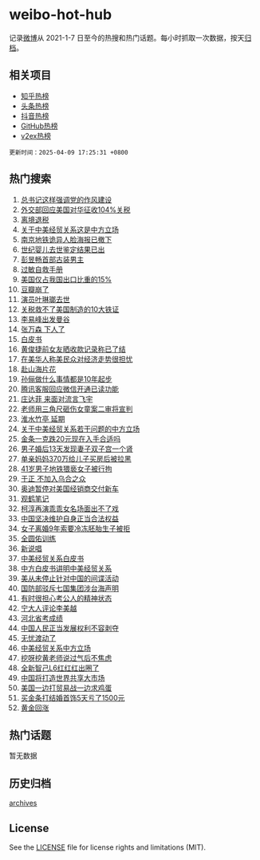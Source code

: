 # weibo-hot-hub

记录[微博](https://www.weibo.com)从 2021-1-7 日至今的热搜和热门话题。每小时抓取一次数据，按天[归档](archives)。

## 相关项目

- [知乎热榜](https://github.com/snaildev/zhihu-hot-hub)
- [头条热榜](https://github.com/snaildev/toutiao-hot-hub)
- [抖音热榜](https://github.com/snaildev/douyin-hot-hub)
- [GitHub热榜](https://github.com/snaildev/github-hot-hub)
- [v2ex热榜](https://github.com/snaildev/v2ex-hot-hub)


`更新时间：2025-04-09 17:25:31 +0800`

## 热门搜索

1. [总书记这样强调党的作风建设](https://m.weibo.cn/search?containerid=100103type%3D1%26t%3D10%26q%3D%23%E6%80%BB%E4%B9%A6%E8%AE%B0%E8%BF%99%E6%A0%B7%E5%BC%BA%E8%B0%83%E5%85%9A%E7%9A%84%E4%BD%9C%E9%A3%8E%E5%BB%BA%E8%AE%BE%23&stream_entry_id=51&isnewpage=1&extparam=seat%3D1%26pos%3D0%26cate%3D10103%26c_type%3D51%26q%3D%2523%25E6%2580%25BB%25E4%25B9%25A6%25E8%25AE%25B0%25E8%25BF%2599%25E6%25A0%25B7%25E5%25BC%25BA%25E8%25B0%2583%25E5%2585%259A%25E7%259A%2584%25E4%25BD%259C%25E9%25A3%258E%25E5%25BB%25BA%25E8%25AE%25BE%2523%26filter_type%3Drealtimehot%26stream_entry_id%3D51%26dgr%3D0%26display_time%3D1744190729%26pre_seqid%3D17441907296920191734199)
1. [外交部回应美国对华征收104%关税](https://m.weibo.cn/search?containerid=100103type%3D1%26t%3D10%26q%3D%23%E5%A4%96%E4%BA%A4%E9%83%A8%E5%9B%9E%E5%BA%94%E7%BE%8E%E5%9B%BD%E5%AF%B9%E5%8D%8E%E5%BE%81%E6%94%B6104%25%E5%85%B3%E7%A8%8E%23&stream_entry_id=31&isnewpage=1&extparam=seat%3D1%26lcate%3D5001%26band_rank%3D1%26filter_type%3Drealtimehot%26q%3D%2523%25E5%25A4%2596%25E4%25BA%25A4%25E9%2583%25A8%25E5%259B%259E%25E5%25BA%2594%25E7%25BE%258E%25E5%259B%25BD%25E5%25AF%25B9%25E5%258D%258E%25E5%25BE%2581%25E6%2594%25B6104%2525%25E5%2585%25B3%25E7%25A8%258E%2523%26dgr%3D0%26pos%3D0%26cate%3D5001%26realpos%3D1%26flag%3D2%26stream_entry_id%3D31%26c_type%3D31%26display_time%3D1744190729%26pre_seqid%3D17441907296920191734199)
1. [离境退税](https://m.weibo.cn/search?containerid=100103type%3D1%26t%3D10%26q%3D%E7%A6%BB%E5%A2%83%E9%80%80%E7%A8%8E&stream_entry_id=31&isnewpage=1&extparam=seat%3D1%26lcate%3D5001%26band_rank%3D2%26filter_type%3Drealtimehot%26q%3D%25E7%25A6%25BB%25E5%25A2%2583%25E9%2580%2580%25E7%25A8%258E%26dgr%3D0%26pos%3D1%26cate%3D5001%26realpos%3D2%26flag%3D2%26stream_entry_id%3D31%26c_type%3D31%26display_time%3D1744190729%26pre_seqid%3D17441907296920191734199)
1. [关于中美经贸关系这是中方立场](https://m.weibo.cn/search?containerid=100103type%3D1%26t%3D10%26q%3D%23%E5%85%B3%E4%BA%8E%E4%B8%AD%E7%BE%8E%E7%BB%8F%E8%B4%B8%E5%85%B3%E7%B3%BB%E8%BF%99%E6%98%AF%E4%B8%AD%E6%96%B9%E7%AB%8B%E5%9C%BA%23&stream_entry_id=31&isnewpage=1&extparam=seat%3D1%26lcate%3D5001%26band_rank%3D3%26filter_type%3Drealtimehot%26q%3D%2523%25E5%2585%25B3%25E4%25BA%258E%25E4%25B8%25AD%25E7%25BE%258E%25E7%25BB%258F%25E8%25B4%25B8%25E5%2585%25B3%25E7%25B3%25BB%25E8%25BF%2599%25E6%2598%25AF%25E4%25B8%25AD%25E6%2596%25B9%25E7%25AB%258B%25E5%259C%25BA%2523%26dgr%3D0%26pos%3D2%26cate%3D5001%26realpos%3D3%26flag%3D1%26stream_entry_id%3D31%26c_type%3D31%26display_time%3D1744190729%26pre_seqid%3D17441907296920191734199)
1. [南京地铁诡异人脸海报已撤下](https://m.weibo.cn/search?containerid=100103type%3D1%26t%3D10%26q%3D%23%E5%8D%97%E4%BA%AC%E5%9C%B0%E9%93%81%E8%AF%A1%E5%BC%82%E4%BA%BA%E8%84%B8%E6%B5%B7%E6%8A%A5%E5%B7%B2%E6%92%A4%E4%B8%8B%23&stream_entry_id=31&isnewpage=1&extparam=seat%3D1%26lcate%3D5001%26band_rank%3D4%26filter_type%3Drealtimehot%26q%3D%2523%25E5%258D%2597%25E4%25BA%25AC%25E5%259C%25B0%25E9%2593%2581%25E8%25AF%25A1%25E5%25BC%2582%25E4%25BA%25BA%25E8%2584%25B8%25E6%25B5%25B7%25E6%258A%25A5%25E5%25B7%25B2%25E6%2592%25A4%25E4%25B8%258B%2523%26dgr%3D0%26pos%3D3%26cate%3D5001%26realpos%3D4%26flag%3D1%26stream_entry_id%3D31%26c_type%3D31%26display_time%3D1744190729%26pre_seqid%3D17441907296920191734199)
1. [世纪婴儿去世鉴定结果已出](https://m.weibo.cn/search?containerid=100103type%3D1%26t%3D10%26q%3D%23%E4%B8%96%E7%BA%AA%E5%A9%B4%E5%84%BF%E5%8E%BB%E4%B8%96%E9%89%B4%E5%AE%9A%E7%BB%93%E6%9E%9C%E5%B7%B2%E5%87%BA%23&stream_entry_id=31&isnewpage=1&extparam=seat%3D1%26lcate%3D5001%26band_rank%3D5%26filter_type%3Drealtimehot%26q%3D%2523%25E4%25B8%2596%25E7%25BA%25AA%25E5%25A9%25B4%25E5%2584%25BF%25E5%258E%25BB%25E4%25B8%2596%25E9%2589%25B4%25E5%25AE%259A%25E7%25BB%2593%25E6%259E%259C%25E5%25B7%25B2%25E5%2587%25BA%2523%26dgr%3D0%26pos%3D4%26cate%3D5001%26realpos%3D5%26flag%3D2%26stream_entry_id%3D31%26c_type%3D31%26display_time%3D1744190729%26pre_seqid%3D17441907296920191734199)
1. [彭昱畅首部古装男主](https://m.weibo.cn/search?containerid=100103type%3D1%26t%3D10%26q%3D%E5%BD%AD%E6%98%B1%E7%95%85%E9%A6%96%E9%83%A8%E5%8F%A4%E8%A3%85%E7%94%B7%E4%B8%BB&stream_entry_id=31&isnewpage=1&extparam=seat%3D1%26lcate%3D5001%26band_rank%3D6%26filter_type%3Drealtimehot%26q%3D%25E5%25BD%25AD%25E6%2598%25B1%25E7%2595%2585%25E9%25A6%2596%25E9%2583%25A8%25E5%258F%25A4%25E8%25A3%2585%25E7%2594%25B7%25E4%25B8%25BB%26dgr%3D0%26pos%3D5%26cate%3D5001%26realpos%3D6%26flag%3D1%26stream_entry_id%3D31%26c_type%3D31%26display_time%3D1744190729%26pre_seqid%3D17441907296920191734199)
1. [过敏自救手册](https://m.weibo.cn/search?containerid=100103type%3D1%26t%3D10%26q%3D%23%E8%BF%87%E6%95%8F%E8%87%AA%E6%95%91%E6%89%8B%E5%86%8C%23&stream_entry_id=31&isnewpage=1&extparam=seat%3D1%26lcate%3D5001%26band_rank%3D7%26filter_type%3Drealtimehot%26q%3D%2523%25E8%25BF%2587%25E6%2595%258F%25E8%2587%25AA%25E6%2595%2591%25E6%2589%258B%25E5%2586%258C%2523%26dgr%3D0%26pos%3D6%26cate%3D5001%26adid%3D282254%26c_type%3D31%26stream_entry_id%3D31%26is_ad_pos%3D1%26display_time%3D1744190729%26pre_seqid%3D17441907296920191734199)
1. [美国仅占我国出口比重的15%](https://m.weibo.cn/search?containerid=100103type%3D1%26t%3D10%26q%3D%23%E7%BE%8E%E5%9B%BD%E4%BB%85%E5%8D%A0%E6%88%91%E5%9B%BD%E5%87%BA%E5%8F%A3%E6%AF%94%E9%87%8D%E7%9A%8415%25%23&stream_entry_id=31&isnewpage=1&extparam=seat%3D1%26lcate%3D5001%26band_rank%3D7%26filter_type%3Drealtimehot%26q%3D%2523%25E7%25BE%258E%25E5%259B%25BD%25E4%25BB%2585%25E5%258D%25A0%25E6%2588%2591%25E5%259B%25BD%25E5%2587%25BA%25E5%258F%25A3%25E6%25AF%2594%25E9%2587%258D%25E7%259A%258415%2525%2523%26dgr%3D0%26pos%3D7%26cate%3D5001%26realpos%3D7%26flag%3D0%26stream_entry_id%3D31%26c_type%3D31%26display_time%3D1744190729%26pre_seqid%3D17441907296920191734199)
1. [豆瓣崩了](https://m.weibo.cn/search?containerid=100103type%3D1%26t%3D10%26q%3D%E8%B1%86%E7%93%A3%E5%B4%A9%E4%BA%86&stream_entry_id=31&isnewpage=1&extparam=seat%3D1%26lcate%3D5001%26band_rank%3D8%26filter_type%3Drealtimehot%26q%3D%25E8%25B1%2586%25E7%2593%25A3%25E5%25B4%25A9%25E4%25BA%2586%26dgr%3D0%26pos%3D8%26cate%3D5001%26realpos%3D8%26flag%3D1%26stream_entry_id%3D31%26c_type%3D31%26display_time%3D1744190729%26pre_seqid%3D17441907296920191734199)
1. [演员叶琳瑯去世](https://m.weibo.cn/search?containerid=100103type%3D1%26t%3D10%26q%3D%23%E6%BC%94%E5%91%98%E5%8F%B6%E7%90%B3%E7%91%AF%E5%8E%BB%E4%B8%96%23&stream_entry_id=31&isnewpage=1&extparam=seat%3D1%26lcate%3D5001%26band_rank%3D9%26filter_type%3Drealtimehot%26q%3D%2523%25E6%25BC%2594%25E5%2591%2598%25E5%258F%25B6%25E7%2590%25B3%25E7%2591%25AF%25E5%258E%25BB%25E4%25B8%2596%2523%26dgr%3D0%26pos%3D9%26cate%3D5001%26realpos%3D9%26flag%3D2%26stream_entry_id%3D31%26c_type%3D31%26display_time%3D1744190729%26pre_seqid%3D17441907296920191734199)
1. [关税救不了美国制造的10大铁证](https://m.weibo.cn/search?containerid=100103type%3D1%26t%3D10%26q%3D%23%E5%85%B3%E7%A8%8E%E6%95%91%E4%B8%8D%E4%BA%86%E7%BE%8E%E5%9B%BD%E5%88%B6%E9%80%A0%E7%9A%8410%E5%A4%A7%E9%93%81%E8%AF%81%23&stream_entry_id=31&isnewpage=1&extparam=seat%3D1%26lcate%3D5001%26band_rank%3D10%26filter_type%3Drealtimehot%26q%3D%2523%25E5%2585%25B3%25E7%25A8%258E%25E6%2595%2591%25E4%25B8%258D%25E4%25BA%2586%25E7%25BE%258E%25E5%259B%25BD%25E5%2588%25B6%25E9%2580%25A0%25E7%259A%258410%25E5%25A4%25A7%25E9%2593%2581%25E8%25AF%2581%2523%26dgr%3D0%26pos%3D10%26cate%3D5001%26realpos%3D10%26flag%3D1%26stream_entry_id%3D31%26c_type%3D31%26display_time%3D1744190729%26pre_seqid%3D17441907296920191734199)
1. [李易峰出发曼谷](https://m.weibo.cn/search?containerid=100103type%3D1%26t%3D10%26q%3D%E6%9D%8E%E6%98%93%E5%B3%B0%E5%87%BA%E5%8F%91%E6%9B%BC%E8%B0%B7&stream_entry_id=31&isnewpage=1&extparam=seat%3D1%26lcate%3D5001%26band_rank%3D11%26filter_type%3Drealtimehot%26q%3D%25E6%259D%258E%25E6%2598%2593%25E5%25B3%25B0%25E5%2587%25BA%25E5%258F%2591%25E6%259B%25BC%25E8%25B0%25B7%26dgr%3D0%26pos%3D11%26cate%3D5001%26realpos%3D11%26flag%3D1%26stream_entry_id%3D31%26c_type%3D31%26display_time%3D1744190729%26pre_seqid%3D17441907296920191734199)
1. [张万森 下人了](https://m.weibo.cn/search?containerid=100103type%3D1%26t%3D10%26q%3D%E5%BC%A0%E4%B8%87%E6%A3%AE+%E4%B8%8B%E4%BA%BA%E4%BA%86&stream_entry_id=31&isnewpage=1&extparam=seat%3D1%26lcate%3D5001%26band_rank%3D12%26filter_type%3Drealtimehot%26q%3D%25E5%25BC%25A0%25E4%25B8%2587%25E6%25A3%25AE%2520%25E4%25B8%258B%25E4%25BA%25BA%25E4%25BA%2586%26dgr%3D0%26pos%3D12%26cate%3D5001%26realpos%3D12%26flag%3D2%26stream_entry_id%3D31%26c_type%3D31%26display_time%3D1744190729%26pre_seqid%3D17441907296920191734199)
1. [白皮书](https://m.weibo.cn/search?containerid=100103type%3D1%26t%3D10%26q%3D%E7%99%BD%E7%9A%AE%E4%B9%A6&stream_entry_id=31&isnewpage=1&extparam=seat%3D1%26lcate%3D5001%26band_rank%3D13%26filter_type%3Drealtimehot%26q%3D%25E7%2599%25BD%25E7%259A%25AE%25E4%25B9%25A6%26dgr%3D0%26pos%3D13%26cate%3D5001%26realpos%3D13%26flag%3D0%26stream_entry_id%3D31%26c_type%3D31%26display_time%3D1744190729%26pre_seqid%3D17441907296920191734199)
1. [黄俊捷前女友晒收款记录称已了结](https://m.weibo.cn/search?containerid=100103type%3D1%26t%3D10%26q%3D%23%E9%BB%84%E4%BF%8A%E6%8D%B7%E5%89%8D%E5%A5%B3%E5%8F%8B%E6%99%92%E6%94%B6%E6%AC%BE%E8%AE%B0%E5%BD%95%E7%A7%B0%E5%B7%B2%E4%BA%86%E7%BB%93%23&stream_entry_id=31&isnewpage=1&extparam=seat%3D1%26lcate%3D5001%26band_rank%3D14%26filter_type%3Drealtimehot%26q%3D%2523%25E9%25BB%2584%25E4%25BF%258A%25E6%258D%25B7%25E5%2589%258D%25E5%25A5%25B3%25E5%258F%258B%25E6%2599%2592%25E6%2594%25B6%25E6%25AC%25BE%25E8%25AE%25B0%25E5%25BD%2595%25E7%25A7%25B0%25E5%25B7%25B2%25E4%25BA%2586%25E7%25BB%2593%2523%26dgr%3D0%26pos%3D14%26cate%3D5001%26realpos%3D14%26flag%3D1%26stream_entry_id%3D31%26c_type%3D31%26display_time%3D1744190729%26pre_seqid%3D17441907296920191734199)
1. [在美华人称美民众对经济走势很担忧](https://m.weibo.cn/search?containerid=100103type%3D1%26t%3D10%26q%3D%23%E5%9C%A8%E7%BE%8E%E5%8D%8E%E4%BA%BA%E7%A7%B0%E7%BE%8E%E6%B0%91%E4%BC%97%E5%AF%B9%E7%BB%8F%E6%B5%8E%E8%B5%B0%E5%8A%BF%E5%BE%88%E6%8B%85%E5%BF%A7%23&stream_entry_id=31&isnewpage=1&extparam=seat%3D1%26lcate%3D5001%26band_rank%3D15%26filter_type%3Drealtimehot%26q%3D%2523%25E5%259C%25A8%25E7%25BE%258E%25E5%258D%258E%25E4%25BA%25BA%25E7%25A7%25B0%25E7%25BE%258E%25E6%25B0%2591%25E4%25BC%2597%25E5%25AF%25B9%25E7%25BB%258F%25E6%25B5%258E%25E8%25B5%25B0%25E5%258A%25BF%25E5%25BE%2588%25E6%258B%2585%25E5%25BF%25A7%2523%26dgr%3D0%26pos%3D15%26cate%3D5001%26realpos%3D15%26flag%3D1%26stream_entry_id%3D31%26c_type%3D31%26display_time%3D1744190729%26pre_seqid%3D17441907296920191734199)
1. [赴山海片花](https://m.weibo.cn/search?containerid=100103type%3D1%26t%3D10%26q%3D%E8%B5%B4%E5%B1%B1%E6%B5%B7%E7%89%87%E8%8A%B1&stream_entry_id=31&isnewpage=1&extparam=seat%3D1%26lcate%3D5001%26band_rank%3D16%26filter_type%3Drealtimehot%26q%3D%25E8%25B5%25B4%25E5%25B1%25B1%25E6%25B5%25B7%25E7%2589%2587%25E8%258A%25B1%26dgr%3D0%26pos%3D16%26cate%3D5001%26realpos%3D16%26flag%3D1%26stream_entry_id%3D31%26c_type%3D31%26display_time%3D1744190729%26pre_seqid%3D17441907296920191734199)
1. [孙俪做什么事情都是10年起步](https://m.weibo.cn/search?containerid=100103type%3D1%26t%3D10%26q%3D%E5%AD%99%E4%BF%AA%E5%81%9A%E4%BB%80%E4%B9%88%E4%BA%8B%E6%83%85%E9%83%BD%E6%98%AF10%E5%B9%B4%E8%B5%B7%E6%AD%A5&stream_entry_id=31&isnewpage=1&extparam=seat%3D1%26lcate%3D5001%26band_rank%3D17%26filter_type%3Drealtimehot%26q%3D%25E5%25AD%2599%25E4%25BF%25AA%25E5%2581%259A%25E4%25BB%2580%25E4%25B9%2588%25E4%25BA%258B%25E6%2583%2585%25E9%2583%25BD%25E6%2598%25AF10%25E5%25B9%25B4%25E8%25B5%25B7%25E6%25AD%25A5%26dgr%3D0%26pos%3D17%26cate%3D5001%26realpos%3D17%26flag%3D1%26stream_entry_id%3D31%26c_type%3D31%26display_time%3D1744190729%26pre_seqid%3D17441907296920191734199)
1. [腾讯客服回应微信开通已读功能](https://m.weibo.cn/search?containerid=100103type%3D1%26t%3D10%26q%3D%23%E8%85%BE%E8%AE%AF%E5%AE%A2%E6%9C%8D%E5%9B%9E%E5%BA%94%E5%BE%AE%E4%BF%A1%E5%BC%80%E9%80%9A%E5%B7%B2%E8%AF%BB%E5%8A%9F%E8%83%BD%23&stream_entry_id=31&isnewpage=1&extparam=seat%3D1%26lcate%3D5001%26band_rank%3D18%26filter_type%3Drealtimehot%26q%3D%2523%25E8%2585%25BE%25E8%25AE%25AF%25E5%25AE%25A2%25E6%259C%258D%25E5%259B%259E%25E5%25BA%2594%25E5%25BE%25AE%25E4%25BF%25A1%25E5%25BC%2580%25E9%2580%259A%25E5%25B7%25B2%25E8%25AF%25BB%25E5%258A%259F%25E8%2583%25BD%2523%26dgr%3D0%26pos%3D18%26cate%3D5001%26realpos%3D18%26flag%3D0%26stream_entry_id%3D31%26c_type%3D31%26display_time%3D1744190729%26pre_seqid%3D17441907296920191734199)
1. [庄达菲 来面对流言飞宇](https://m.weibo.cn/search?containerid=100103type%3D1%26t%3D10%26q%3D%E5%BA%84%E8%BE%BE%E8%8F%B2+%E6%9D%A5%E9%9D%A2%E5%AF%B9%E6%B5%81%E8%A8%80%E9%A3%9E%E5%AE%87&stream_entry_id=31&isnewpage=1&extparam=seat%3D1%26lcate%3D5001%26band_rank%3D19%26filter_type%3Drealtimehot%26q%3D%25E5%25BA%2584%25E8%25BE%25BE%25E8%258F%25B2%2520%25E6%259D%25A5%25E9%259D%25A2%25E5%25AF%25B9%25E6%25B5%2581%25E8%25A8%2580%25E9%25A3%259E%25E5%25AE%2587%26dgr%3D0%26pos%3D19%26cate%3D5001%26realpos%3D19%26flag%3D1%26stream_entry_id%3D31%26c_type%3D31%26display_time%3D1744190729%26pre_seqid%3D17441907296920191734199)
1. [老师用三角尺砸伤女童案二审将宣判](https://m.weibo.cn/search?containerid=100103type%3D1%26t%3D10%26q%3D%23%E8%80%81%E5%B8%88%E7%94%A8%E4%B8%89%E8%A7%92%E5%B0%BA%E7%A0%B8%E4%BC%A4%E5%A5%B3%E7%AB%A5%E6%A1%88%E4%BA%8C%E5%AE%A1%E5%B0%86%E5%AE%A3%E5%88%A4%23&stream_entry_id=31&isnewpage=1&extparam=seat%3D1%26lcate%3D5001%26band_rank%3D20%26filter_type%3Drealtimehot%26q%3D%2523%25E8%2580%2581%25E5%25B8%2588%25E7%2594%25A8%25E4%25B8%2589%25E8%25A7%2592%25E5%25B0%25BA%25E7%25A0%25B8%25E4%25BC%25A4%25E5%25A5%25B3%25E7%25AB%25A5%25E6%25A1%2588%25E4%25BA%258C%25E5%25AE%25A1%25E5%25B0%2586%25E5%25AE%25A3%25E5%2588%25A4%2523%26dgr%3D0%26pos%3D20%26cate%3D5001%26realpos%3D20%26flag%3D1%26stream_entry_id%3D31%26c_type%3D31%26display_time%3D1744190729%26pre_seqid%3D17441907296920191734199)
1. [淮水竹亭 延期](https://m.weibo.cn/search?containerid=100103type%3D1%26t%3D10%26q%3D%E6%B7%AE%E6%B0%B4%E7%AB%B9%E4%BA%AD+%E5%BB%B6%E6%9C%9F&stream_entry_id=31&isnewpage=1&extparam=seat%3D1%26lcate%3D5001%26band_rank%3D21%26filter_type%3Drealtimehot%26q%3D%25E6%25B7%25AE%25E6%25B0%25B4%25E7%25AB%25B9%25E4%25BA%25AD%2520%25E5%25BB%25B6%25E6%259C%259F%26dgr%3D0%26pos%3D21%26cate%3D5001%26realpos%3D21%26flag%3D0%26stream_entry_id%3D31%26c_type%3D31%26display_time%3D1744190729%26pre_seqid%3D17441907296920191734199)
1. [关于中美经贸关系若干问题的中方立场](https://m.weibo.cn/search?containerid=100103type%3D1%26t%3D10%26q%3D%23%E5%85%B3%E4%BA%8E%E4%B8%AD%E7%BE%8E%E7%BB%8F%E8%B4%B8%E5%85%B3%E7%B3%BB%E8%8B%A5%E5%B9%B2%E9%97%AE%E9%A2%98%E7%9A%84%E4%B8%AD%E6%96%B9%E7%AB%8B%E5%9C%BA%23&stream_entry_id=31&isnewpage=1&extparam=seat%3D1%26lcate%3D5001%26band_rank%3D22%26filter_type%3Drealtimehot%26q%3D%2523%25E5%2585%25B3%25E4%25BA%258E%25E4%25B8%25AD%25E7%25BE%258E%25E7%25BB%258F%25E8%25B4%25B8%25E5%2585%25B3%25E7%25B3%25BB%25E8%258B%25A5%25E5%25B9%25B2%25E9%2597%25AE%25E9%25A2%2598%25E7%259A%2584%25E4%25B8%25AD%25E6%2596%25B9%25E7%25AB%258B%25E5%259C%25BA%2523%26dgr%3D0%26pos%3D22%26cate%3D5001%26realpos%3D22%26flag%3D0%26stream_entry_id%3D31%26c_type%3D31%26display_time%3D1744190729%26pre_seqid%3D17441907296920191734199)
1. [金条一克跌20元现在入手合适吗](https://m.weibo.cn/search?containerid=100103type%3D1%26t%3D10%26q%3D%23%E9%87%91%E6%9D%A1%E4%B8%80%E5%85%8B%E8%B7%8C20%E5%85%83%E7%8E%B0%E5%9C%A8%E5%85%A5%E6%89%8B%E5%90%88%E9%80%82%E5%90%97%23&stream_entry_id=31&isnewpage=1&extparam=seat%3D1%26lcate%3D5001%26band_rank%3D23%26filter_type%3Drealtimehot%26q%3D%2523%25E9%2587%2591%25E6%259D%25A1%25E4%25B8%2580%25E5%2585%258B%25E8%25B7%258C20%25E5%2585%2583%25E7%258E%25B0%25E5%259C%25A8%25E5%2585%25A5%25E6%2589%258B%25E5%2590%2588%25E9%2580%2582%25E5%2590%2597%2523%26dgr%3D0%26pos%3D23%26cate%3D5001%26realpos%3D23%26flag%3D2%26stream_entry_id%3D31%26c_type%3D31%26display_time%3D1744190729%26pre_seqid%3D17441907296920191734199)
1. [男子婚后13天发现妻子双子宫一个肾](https://m.weibo.cn/search?containerid=100103type%3D1%26t%3D10%26q%3D%23%E7%94%B7%E5%AD%90%E5%A9%9A%E5%90%8E13%E5%A4%A9%E5%8F%91%E7%8E%B0%E5%A6%BB%E5%AD%90%E5%8F%8C%E5%AD%90%E5%AE%AB%E4%B8%80%E4%B8%AA%E8%82%BE%23&stream_entry_id=31&isnewpage=1&extparam=seat%3D1%26lcate%3D5001%26band_rank%3D24%26filter_type%3Drealtimehot%26q%3D%2523%25E7%2594%25B7%25E5%25AD%2590%25E5%25A9%259A%25E5%2590%258E13%25E5%25A4%25A9%25E5%258F%2591%25E7%258E%25B0%25E5%25A6%25BB%25E5%25AD%2590%25E5%258F%258C%25E5%25AD%2590%25E5%25AE%25AB%25E4%25B8%2580%25E4%25B8%25AA%25E8%2582%25BE%2523%26dgr%3D0%26pos%3D24%26cate%3D5001%26realpos%3D24%26flag%3D0%26stream_entry_id%3D31%26c_type%3D31%26display_time%3D1744190729%26pre_seqid%3D17441907296920191734199)
1. [单亲妈妈370万给儿子买房后被拉黑](https://m.weibo.cn/search?containerid=100103type%3D1%26t%3D10%26q%3D%23%E5%8D%95%E4%BA%B2%E5%A6%88%E5%A6%88370%E4%B8%87%E7%BB%99%E5%84%BF%E5%AD%90%E4%B9%B0%E6%88%BF%E5%90%8E%E8%A2%AB%E6%8B%89%E9%BB%91%23&stream_entry_id=31&isnewpage=1&extparam=seat%3D1%26lcate%3D5001%26band_rank%3D25%26filter_type%3Drealtimehot%26q%3D%2523%25E5%258D%2595%25E4%25BA%25B2%25E5%25A6%2588%25E5%25A6%2588370%25E4%25B8%2587%25E7%25BB%2599%25E5%2584%25BF%25E5%25AD%2590%25E4%25B9%25B0%25E6%2588%25BF%25E5%2590%258E%25E8%25A2%25AB%25E6%258B%2589%25E9%25BB%2591%2523%26dgr%3D0%26pos%3D25%26cate%3D5001%26realpos%3D25%26flag%3D0%26stream_entry_id%3D31%26c_type%3D31%26display_time%3D1744190729%26pre_seqid%3D17441907296920191734199)
1. [41岁男子地铁猥亵女子被行拘](https://m.weibo.cn/search?containerid=100103type%3D1%26t%3D10%26q%3D%2341%E5%B2%81%E7%94%B7%E5%AD%90%E5%9C%B0%E9%93%81%E7%8C%A5%E4%BA%B5%E5%A5%B3%E5%AD%90%E8%A2%AB%E8%A1%8C%E6%8B%98%23&stream_entry_id=31&isnewpage=1&extparam=seat%3D1%26lcate%3D5001%26band_rank%3D26%26filter_type%3Drealtimehot%26q%3D%252341%25E5%25B2%2581%25E7%2594%25B7%25E5%25AD%2590%25E5%259C%25B0%25E9%2593%2581%25E7%258C%25A5%25E4%25BA%25B5%25E5%25A5%25B3%25E5%25AD%2590%25E8%25A2%25AB%25E8%25A1%258C%25E6%258B%2598%2523%26dgr%3D0%26pos%3D26%26cate%3D5001%26realpos%3D26%26flag%3D0%26stream_entry_id%3D31%26c_type%3D31%26display_time%3D1744190729%26pre_seqid%3D17441907296920191734199)
1. [于正 不加入乌合之众](https://m.weibo.cn/search?containerid=100103type%3D1%26t%3D10%26q%3D%E4%BA%8E%E6%AD%A3+%E4%B8%8D%E5%8A%A0%E5%85%A5%E4%B9%8C%E5%90%88%E4%B9%8B%E4%BC%97&stream_entry_id=31&isnewpage=1&extparam=seat%3D1%26lcate%3D5001%26band_rank%3D27%26filter_type%3Drealtimehot%26q%3D%25E4%25BA%258E%25E6%25AD%25A3%2520%25E4%25B8%258D%25E5%258A%25A0%25E5%2585%25A5%25E4%25B9%258C%25E5%2590%2588%25E4%25B9%258B%25E4%25BC%2597%26dgr%3D0%26pos%3D27%26cate%3D5001%26realpos%3D27%26flag%3D0%26stream_entry_id%3D31%26c_type%3D31%26display_time%3D1744190729%26pre_seqid%3D17441907296920191734199)
1. [奥迪暂停对美国经销商交付新车](https://m.weibo.cn/search?containerid=100103type%3D1%26t%3D10%26q%3D%23%E5%A5%A5%E8%BF%AA%E6%9A%82%E5%81%9C%E5%AF%B9%E7%BE%8E%E5%9B%BD%E7%BB%8F%E9%94%80%E5%95%86%E4%BA%A4%E4%BB%98%E6%96%B0%E8%BD%A6%23&stream_entry_id=31&isnewpage=1&extparam=seat%3D1%26lcate%3D5001%26band_rank%3D28%26filter_type%3Drealtimehot%26q%3D%2523%25E5%25A5%25A5%25E8%25BF%25AA%25E6%259A%2582%25E5%2581%259C%25E5%25AF%25B9%25E7%25BE%258E%25E5%259B%25BD%25E7%25BB%258F%25E9%2594%2580%25E5%2595%2586%25E4%25BA%25A4%25E4%25BB%2598%25E6%2596%25B0%25E8%25BD%25A6%2523%26dgr%3D0%26pos%3D28%26cate%3D5001%26realpos%3D28%26flag%3D1%26stream_entry_id%3D31%26c_type%3D31%26display_time%3D1744190729%26pre_seqid%3D17441907296920191734199)
1. [观鹤笔记](https://m.weibo.cn/search?containerid=100103type%3D1%26t%3D10%26q%3D%E8%A7%82%E9%B9%A4%E7%AC%94%E8%AE%B0&stream_entry_id=31&isnewpage=1&extparam=seat%3D1%26lcate%3D5001%26band_rank%3D29%26filter_type%3Drealtimehot%26q%3D%25E8%25A7%2582%25E9%25B9%25A4%25E7%25AC%2594%25E8%25AE%25B0%26dgr%3D0%26pos%3D29%26cate%3D5001%26realpos%3D29%26flag%3D0%26stream_entry_id%3D31%26c_type%3D31%26display_time%3D1744190729%26pre_seqid%3D17441907296920191734199)
1. [柯淳再演乖乖女名场面出不了戏](https://m.weibo.cn/search?containerid=100103type%3D1%26t%3D10%26q%3D%E6%9F%AF%E6%B7%B3%E5%86%8D%E6%BC%94%E4%B9%96%E4%B9%96%E5%A5%B3%E5%90%8D%E5%9C%BA%E9%9D%A2%E5%87%BA%E4%B8%8D%E4%BA%86%E6%88%8F&stream_entry_id=31&isnewpage=1&extparam=seat%3D1%26lcate%3D5001%26band_rank%3D30%26filter_type%3Drealtimehot%26q%3D%25E6%259F%25AF%25E6%25B7%25B3%25E5%2586%258D%25E6%25BC%2594%25E4%25B9%2596%25E4%25B9%2596%25E5%25A5%25B3%25E5%2590%258D%25E5%259C%25BA%25E9%259D%25A2%25E5%2587%25BA%25E4%25B8%258D%25E4%25BA%2586%25E6%2588%258F%26dgr%3D0%26pos%3D30%26cate%3D5001%26realpos%3D30%26flag%3D0%26stream_entry_id%3D31%26c_type%3D31%26display_time%3D1744190729%26pre_seqid%3D17441907296920191734199)
1. [中国坚决维护自身正当合法权益](https://m.weibo.cn/search?containerid=100103type%3D1%26t%3D10%26q%3D%23%E4%B8%AD%E5%9B%BD%E5%9D%9A%E5%86%B3%E7%BB%B4%E6%8A%A4%E8%87%AA%E8%BA%AB%E6%AD%A3%E5%BD%93%E5%90%88%E6%B3%95%E6%9D%83%E7%9B%8A%23&stream_entry_id=31&isnewpage=1&extparam=seat%3D1%26lcate%3D5001%26band_rank%3D31%26filter_type%3Drealtimehot%26q%3D%2523%25E4%25B8%25AD%25E5%259B%25BD%25E5%259D%259A%25E5%2586%25B3%25E7%25BB%25B4%25E6%258A%25A4%25E8%2587%25AA%25E8%25BA%25AB%25E6%25AD%25A3%25E5%25BD%2593%25E5%2590%2588%25E6%25B3%2595%25E6%259D%2583%25E7%259B%258A%2523%26dgr%3D0%26pos%3D31%26cate%3D5001%26realpos%3D31%26flag%3D0%26stream_entry_id%3D31%26c_type%3D31%26display_time%3D1744190729%26pre_seqid%3D17441907296920191734199)
1. [女子离婚9年索要冷冻胚胎生子被拒](https://m.weibo.cn/search?containerid=100103type%3D1%26t%3D10%26q%3D%23%E5%A5%B3%E5%AD%90%E7%A6%BB%E5%A9%9A9%E5%B9%B4%E7%B4%A2%E8%A6%81%E5%86%B7%E5%86%BB%E8%83%9A%E8%83%8E%E7%94%9F%E5%AD%90%E8%A2%AB%E6%8B%92%23&stream_entry_id=31&isnewpage=1&extparam=seat%3D1%26lcate%3D5001%26band_rank%3D32%26filter_type%3Drealtimehot%26q%3D%2523%25E5%25A5%25B3%25E5%25AD%2590%25E7%25A6%25BB%25E5%25A9%259A9%25E5%25B9%25B4%25E7%25B4%25A2%25E8%25A6%2581%25E5%2586%25B7%25E5%2586%25BB%25E8%2583%259A%25E8%2583%258E%25E7%2594%259F%25E5%25AD%2590%25E8%25A2%25AB%25E6%258B%2592%2523%26dgr%3D0%26pos%3D32%26cate%3D5001%26realpos%3D32%26flag%3D1%26stream_entry_id%3D31%26c_type%3D31%26display_time%3D1744190729%26pre_seqid%3D17441907296920191734199)
1. [全圆佑训练](https://m.weibo.cn/search?containerid=100103type%3D1%26t%3D10%26q%3D%E5%85%A8%E5%9C%86%E4%BD%91%E8%AE%AD%E7%BB%83&stream_entry_id=31&isnewpage=1&extparam=seat%3D1%26lcate%3D5001%26band_rank%3D33%26filter_type%3Drealtimehot%26q%3D%25E5%2585%25A8%25E5%259C%2586%25E4%25BD%2591%25E8%25AE%25AD%25E7%25BB%2583%26dgr%3D0%26pos%3D33%26cate%3D5001%26realpos%3D33%26flag%3D1%26stream_entry_id%3D31%26c_type%3D31%26display_time%3D1744190729%26pre_seqid%3D17441907296920191734199)
1. [新说唱](https://m.weibo.cn/search?containerid=100103type%3D1%26t%3D10%26q%3D%E6%96%B0%E8%AF%B4%E5%94%B1&stream_entry_id=31&isnewpage=1&extparam=seat%3D1%26lcate%3D5001%26band_rank%3D34%26filter_type%3Drealtimehot%26q%3D%25E6%2596%25B0%25E8%25AF%25B4%25E5%2594%25B1%26dgr%3D0%26pos%3D34%26cate%3D5001%26realpos%3D34%26flag%3D1%26stream_entry_id%3D31%26c_type%3D31%26display_time%3D1744190729%26pre_seqid%3D17441907296920191734199)
1. [中美经贸关系白皮书](https://m.weibo.cn/search?containerid=100103type%3D1%26t%3D10%26q%3D%23%E4%B8%AD%E7%BE%8E%E7%BB%8F%E8%B4%B8%E5%85%B3%E7%B3%BB%E7%99%BD%E7%9A%AE%E4%B9%A6%23&stream_entry_id=31&isnewpage=1&extparam=seat%3D1%26lcate%3D5001%26band_rank%3D35%26filter_type%3Drealtimehot%26q%3D%2523%25E4%25B8%25AD%25E7%25BE%258E%25E7%25BB%258F%25E8%25B4%25B8%25E5%2585%25B3%25E7%25B3%25BB%25E7%2599%25BD%25E7%259A%25AE%25E4%25B9%25A6%2523%26dgr%3D0%26pos%3D35%26cate%3D5001%26realpos%3D35%26flag%3D0%26stream_entry_id%3D31%26c_type%3D31%26display_time%3D1744190729%26pre_seqid%3D17441907296920191734199)
1. [中方白皮书讲明中美经贸关系](https://m.weibo.cn/search?containerid=100103type%3D1%26t%3D10%26q%3D%23%E4%B8%AD%E6%96%B9%E7%99%BD%E7%9A%AE%E4%B9%A6%E8%AE%B2%E6%98%8E%E4%B8%AD%E7%BE%8E%E7%BB%8F%E8%B4%B8%E5%85%B3%E7%B3%BB%23&stream_entry_id=31&isnewpage=1&extparam=seat%3D1%26lcate%3D5001%26band_rank%3D36%26filter_type%3Drealtimehot%26q%3D%2523%25E4%25B8%25AD%25E6%2596%25B9%25E7%2599%25BD%25E7%259A%25AE%25E4%25B9%25A6%25E8%25AE%25B2%25E6%2598%258E%25E4%25B8%25AD%25E7%25BE%258E%25E7%25BB%258F%25E8%25B4%25B8%25E5%2585%25B3%25E7%25B3%25BB%2523%26dgr%3D0%26pos%3D36%26cate%3D5001%26realpos%3D36%26flag%3D0%26stream_entry_id%3D31%26c_type%3D31%26display_time%3D1744190729%26pre_seqid%3D17441907296920191734199)
1. [美从未停止针对中国的间谍活动](https://m.weibo.cn/search?containerid=100103type%3D1%26t%3D10%26q%3D%23%E7%BE%8E%E4%BB%8E%E6%9C%AA%E5%81%9C%E6%AD%A2%E9%92%88%E5%AF%B9%E4%B8%AD%E5%9B%BD%E7%9A%84%E9%97%B4%E8%B0%8D%E6%B4%BB%E5%8A%A8%23&stream_entry_id=31&isnewpage=1&extparam=seat%3D1%26lcate%3D5001%26band_rank%3D37%26filter_type%3Drealtimehot%26q%3D%2523%25E7%25BE%258E%25E4%25BB%258E%25E6%259C%25AA%25E5%2581%259C%25E6%25AD%25A2%25E9%2592%2588%25E5%25AF%25B9%25E4%25B8%25AD%25E5%259B%25BD%25E7%259A%2584%25E9%2597%25B4%25E8%25B0%258D%25E6%25B4%25BB%25E5%258A%25A8%2523%26dgr%3D0%26pos%3D37%26cate%3D5001%26realpos%3D37%26flag%3D1%26stream_entry_id%3D31%26c_type%3D31%26display_time%3D1744190729%26pre_seqid%3D17441907296920191734199)
1. [国防部驳斥七国集团涉台海声明](https://m.weibo.cn/search?containerid=100103type%3D1%26t%3D10%26q%3D%23%E5%9B%BD%E9%98%B2%E9%83%A8%E9%A9%B3%E6%96%A5%E4%B8%83%E5%9B%BD%E9%9B%86%E5%9B%A2%E6%B6%89%E5%8F%B0%E6%B5%B7%E5%A3%B0%E6%98%8E%23&stream_entry_id=31&isnewpage=1&extparam=seat%3D1%26lcate%3D5001%26band_rank%3D38%26filter_type%3Drealtimehot%26q%3D%2523%25E5%259B%25BD%25E9%2598%25B2%25E9%2583%25A8%25E9%25A9%25B3%25E6%2596%25A5%25E4%25B8%2583%25E5%259B%25BD%25E9%259B%2586%25E5%259B%25A2%25E6%25B6%2589%25E5%258F%25B0%25E6%25B5%25B7%25E5%25A3%25B0%25E6%2598%258E%2523%26dgr%3D0%26pos%3D38%26cate%3D5001%26realpos%3D38%26flag%3D1%26stream_entry_id%3D31%26c_type%3D31%26display_time%3D1744190729%26pre_seqid%3D17441907296920191734199)
1. [有时很担心考公人的精神状态](https://m.weibo.cn/search?containerid=100103type%3D1%26t%3D10%26q%3D%E6%9C%89%E6%97%B6%E5%BE%88%E6%8B%85%E5%BF%83%E8%80%83%E5%85%AC%E4%BA%BA%E7%9A%84%E7%B2%BE%E7%A5%9E%E7%8A%B6%E6%80%81&stream_entry_id=31&isnewpage=1&extparam=seat%3D1%26lcate%3D5001%26band_rank%3D39%26filter_type%3Drealtimehot%26q%3D%25E6%259C%2589%25E6%2597%25B6%25E5%25BE%2588%25E6%258B%2585%25E5%25BF%2583%25E8%2580%2583%25E5%2585%25AC%25E4%25BA%25BA%25E7%259A%2584%25E7%25B2%25BE%25E7%25A5%259E%25E7%258A%25B6%25E6%2580%2581%26dgr%3D0%26pos%3D39%26cate%3D5001%26realpos%3D39%26flag%3D1%26stream_entry_id%3D31%26c_type%3D31%26display_time%3D1744190729%26pre_seqid%3D17441907296920191734199)
1. [宁大人评论李美越](https://m.weibo.cn/search?containerid=100103type%3D1%26t%3D10%26q%3D%E5%AE%81%E5%A4%A7%E4%BA%BA%E8%AF%84%E8%AE%BA%E6%9D%8E%E7%BE%8E%E8%B6%8A&stream_entry_id=31&isnewpage=1&extparam=seat%3D1%26lcate%3D5001%26band_rank%3D40%26filter_type%3Drealtimehot%26q%3D%25E5%25AE%2581%25E5%25A4%25A7%25E4%25BA%25BA%25E8%25AF%2584%25E8%25AE%25BA%25E6%259D%258E%25E7%25BE%258E%25E8%25B6%258A%26dgr%3D0%26pos%3D40%26cate%3D5001%26realpos%3D40%26flag%3D1%26stream_entry_id%3D31%26c_type%3D31%26display_time%3D1744190729%26pre_seqid%3D17441907296920191734199)
1. [河北省考成绩](https://m.weibo.cn/search?containerid=100103type%3D1%26t%3D10%26q%3D%E6%B2%B3%E5%8C%97%E7%9C%81%E8%80%83%E6%88%90%E7%BB%A9&stream_entry_id=31&isnewpage=1&extparam=seat%3D1%26lcate%3D5001%26band_rank%3D41%26filter_type%3Drealtimehot%26q%3D%25E6%25B2%25B3%25E5%258C%2597%25E7%259C%2581%25E8%2580%2583%25E6%2588%2590%25E7%25BB%25A9%26dgr%3D0%26pos%3D41%26cate%3D5001%26realpos%3D41%26flag%3D1%26stream_entry_id%3D31%26c_type%3D31%26display_time%3D1744190729%26pre_seqid%3D17441907296920191734199)
1. [中国人民正当发展权利不容剥夺](https://m.weibo.cn/search?containerid=100103type%3D1%26t%3D10%26q%3D%23%E4%B8%AD%E5%9B%BD%E4%BA%BA%E6%B0%91%E6%AD%A3%E5%BD%93%E5%8F%91%E5%B1%95%E6%9D%83%E5%88%A9%E4%B8%8D%E5%AE%B9%E5%89%A5%E5%A4%BA%23&stream_entry_id=31&isnewpage=1&extparam=seat%3D1%26lcate%3D5001%26band_rank%3D42%26filter_type%3Drealtimehot%26q%3D%2523%25E4%25B8%25AD%25E5%259B%25BD%25E4%25BA%25BA%25E6%25B0%2591%25E6%25AD%25A3%25E5%25BD%2593%25E5%258F%2591%25E5%25B1%2595%25E6%259D%2583%25E5%2588%25A9%25E4%25B8%258D%25E5%25AE%25B9%25E5%2589%25A5%25E5%25A4%25BA%2523%26dgr%3D0%26pos%3D42%26cate%3D5001%26realpos%3D42%26flag%3D1%26stream_entry_id%3D31%26c_type%3D31%26display_time%3D1744190729%26pre_seqid%3D17441907296920191734199)
1. [无忧渡动了](https://m.weibo.cn/search?containerid=100103type%3D1%26t%3D10%26q%3D%23%E6%97%A0%E5%BF%A7%E6%B8%A1%E5%8A%A8%E4%BA%86%23&stream_entry_id=31&isnewpage=1&extparam=seat%3D1%26lcate%3D5001%26band_rank%3D43%26filter_type%3Drealtimehot%26q%3D%2523%25E6%2597%25A0%25E5%25BF%25A7%25E6%25B8%25A1%25E5%258A%25A8%25E4%25BA%2586%2523%26dgr%3D0%26pos%3D43%26cate%3D5001%26realpos%3D43%26flag%3D1%26stream_entry_id%3D31%26c_type%3D31%26display_time%3D1744190729%26pre_seqid%3D17441907296920191734199)
1. [中美经贸关系中方立场](https://m.weibo.cn/search?containerid=100103type%3D1%26t%3D10%26q%3D%23%E4%B8%AD%E7%BE%8E%E7%BB%8F%E8%B4%B8%E5%85%B3%E7%B3%BB%E4%B8%AD%E6%96%B9%E7%AB%8B%E5%9C%BA%23&stream_entry_id=31&isnewpage=1&extparam=seat%3D1%26lcate%3D5001%26band_rank%3D44%26filter_type%3Drealtimehot%26q%3D%2523%25E4%25B8%25AD%25E7%25BE%258E%25E7%25BB%258F%25E8%25B4%25B8%25E5%2585%25B3%25E7%25B3%25BB%25E4%25B8%25AD%25E6%2596%25B9%25E7%25AB%258B%25E5%259C%25BA%2523%26dgr%3D0%26pos%3D44%26cate%3D5001%26realpos%3D44%26flag%3D0%26stream_entry_id%3D31%26c_type%3D31%26display_time%3D1744190729%26pre_seqid%3D17441907296920191734199)
1. [挖呀挖黄老师说过气后不焦虑](https://m.weibo.cn/search?containerid=100103type%3D1%26t%3D10%26q%3D%23%E6%8C%96%E5%91%80%E6%8C%96%E9%BB%84%E8%80%81%E5%B8%88%E8%AF%B4%E8%BF%87%E6%B0%94%E5%90%8E%E4%B8%8D%E7%84%A6%E8%99%91%23&stream_entry_id=31&isnewpage=1&extparam=seat%3D1%26lcate%3D5001%26band_rank%3D45%26filter_type%3Drealtimehot%26q%3D%2523%25E6%258C%2596%25E5%2591%2580%25E6%258C%2596%25E9%25BB%2584%25E8%2580%2581%25E5%25B8%2588%25E8%25AF%25B4%25E8%25BF%2587%25E6%25B0%2594%25E5%2590%258E%25E4%25B8%258D%25E7%2584%25A6%25E8%2599%2591%2523%26dgr%3D0%26pos%3D45%26cate%3D5001%26realpos%3D45%26flag%3D1%26stream_entry_id%3D31%26c_type%3D31%26display_time%3D1744190729%26pre_seqid%3D17441907296920191734199)
1. [全新智己L6红红红出圈了](https://m.weibo.cn/search?containerid=100103type%3D1%26t%3D10%26q%3D%23%E5%85%A8%E6%96%B0%E6%99%BA%E5%B7%B1L6%E7%BA%A2%E7%BA%A2%E7%BA%A2%E5%87%BA%E5%9C%88%E4%BA%86%23&stream_entry_id=31&isnewpage=1&extparam=seat%3D1%26lcate%3D5001%26band_rank%3D46%26filter_type%3Drealtimehot%26q%3D%2523%25E5%2585%25A8%25E6%2596%25B0%25E6%2599%25BA%25E5%25B7%25B1L6%25E7%25BA%25A2%25E7%25BA%25A2%25E7%25BA%25A2%25E5%2587%25BA%25E5%259C%2588%25E4%25BA%2586%2523%26dgr%3D0%26pos%3D46%26cate%3D5001%26realpos%3D46%26flag%3D1%26stream_entry_id%3D31%26c_type%3D31%26display_time%3D1744190729%26pre_seqid%3D17441907296920191734199)
1. [中国将打造世界共享大市场](https://m.weibo.cn/search?containerid=100103type%3D1%26t%3D10%26q%3D%23%E4%B8%AD%E5%9B%BD%E5%B0%86%E6%89%93%E9%80%A0%E4%B8%96%E7%95%8C%E5%85%B1%E4%BA%AB%E5%A4%A7%E5%B8%82%E5%9C%BA%23&stream_entry_id=31&isnewpage=1&extparam=seat%3D1%26lcate%3D5001%26band_rank%3D47%26filter_type%3Drealtimehot%26q%3D%2523%25E4%25B8%25AD%25E5%259B%25BD%25E5%25B0%2586%25E6%2589%2593%25E9%2580%25A0%25E4%25B8%2596%25E7%2595%258C%25E5%2585%25B1%25E4%25BA%25AB%25E5%25A4%25A7%25E5%25B8%2582%25E5%259C%25BA%2523%26dgr%3D0%26pos%3D47%26cate%3D5001%26realpos%3D47%26flag%3D1%26stream_entry_id%3D31%26c_type%3D31%26display_time%3D1744190729%26pre_seqid%3D17441907296920191734199)
1. [美国一边打贸易战一边求鸡蛋](https://m.weibo.cn/search?containerid=100103type%3D1%26t%3D10%26q%3D%23%E7%BE%8E%E5%9B%BD%E4%B8%80%E8%BE%B9%E6%89%93%E8%B4%B8%E6%98%93%E6%88%98%E4%B8%80%E8%BE%B9%E6%B1%82%E9%B8%A1%E8%9B%8B%23&stream_entry_id=31&isnewpage=1&extparam=seat%3D1%26lcate%3D5001%26band_rank%3D48%26filter_type%3Drealtimehot%26q%3D%2523%25E7%25BE%258E%25E5%259B%25BD%25E4%25B8%2580%25E8%25BE%25B9%25E6%2589%2593%25E8%25B4%25B8%25E6%2598%2593%25E6%2588%2598%25E4%25B8%2580%25E8%25BE%25B9%25E6%25B1%2582%25E9%25B8%25A1%25E8%259B%258B%2523%26dgr%3D0%26pos%3D48%26cate%3D5001%26realpos%3D48%26flag%3D0%26stream_entry_id%3D31%26c_type%3D31%26display_time%3D1744190729%26pre_seqid%3D17441907296920191734199)
1. [买金条打结婚首饰5天亏了1500元](https://m.weibo.cn/search?containerid=100103type%3D1%26t%3D10%26q%3D%23%E4%B9%B0%E9%87%91%E6%9D%A1%E6%89%93%E7%BB%93%E5%A9%9A%E9%A6%96%E9%A5%B05%E5%A4%A9%E4%BA%8F%E4%BA%861500%E5%85%83%23&stream_entry_id=31&isnewpage=1&extparam=seat%3D1%26lcate%3D5001%26band_rank%3D49%26filter_type%3Drealtimehot%26q%3D%2523%25E4%25B9%25B0%25E9%2587%2591%25E6%259D%25A1%25E6%2589%2593%25E7%25BB%2593%25E5%25A9%259A%25E9%25A6%2596%25E9%25A5%25B05%25E5%25A4%25A9%25E4%25BA%258F%25E4%25BA%25861500%25E5%2585%2583%2523%26dgr%3D0%26pos%3D49%26cate%3D5001%26realpos%3D49%26flag%3D1%26stream_entry_id%3D31%26c_type%3D31%26display_time%3D1744190729%26pre_seqid%3D17441907296920191734199)
1. [黄金回涨](https://m.weibo.cn/search?containerid=100103type%3D1%26t%3D10%26q%3D%23%E9%BB%84%E9%87%91%E5%9B%9E%E6%B6%A8%23&stream_entry_id=31&isnewpage=1&extparam=seat%3D1%26lcate%3D5001%26band_rank%3D50%26filter_type%3Drealtimehot%26q%3D%2523%25E9%25BB%2584%25E9%2587%2591%25E5%259B%259E%25E6%25B6%25A8%2523%26dgr%3D0%26pos%3D50%26cate%3D5001%26realpos%3D50%26flag%3D1%26stream_entry_id%3D31%26c_type%3D31%26display_time%3D1744190729%26pre_seqid%3D17441907296920191734199)

## 热门话题

暂无数据

## 历史归档

[archives](archives)

## License

See the [LICENSE](LICENSE) file for license rights and limitations (MIT).
